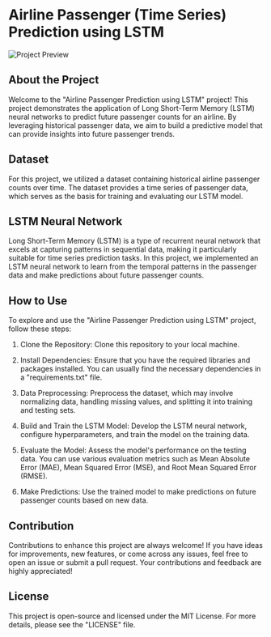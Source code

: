 # Airline Passenger (Time Series) Prediction using LSTM

![Project Preview](https://media.tenor.com/tOp3tvRLZmkAAAAC/plane-take-off.gif)

## About the Project

Welcome to the "Airline Passenger Prediction using LSTM" project! This project demonstrates the application of Long Short-Term Memory (LSTM) neural networks to predict future passenger counts for an airline. By leveraging historical passenger data, we aim to build a predictive model that can provide insights into future passenger trends.

## Dataset

For this project, we utilized a dataset containing historical airline passenger counts over time. The dataset provides a time series of passenger data, which serves as the basis for training and evaluating our LSTM model.

## LSTM Neural Network

Long Short-Term Memory (LSTM) is a type of recurrent neural network that excels at capturing patterns in sequential data, making it particularly suitable for time series prediction tasks. In this project, we implemented an LSTM neural network to learn from the temporal patterns in the passenger data and make predictions about future passenger counts.

## How to Use

To explore and use the "Airline Passenger Prediction using LSTM" project, follow these steps:

1. Clone the Repository: Clone this repository to your local machine.

2. Install Dependencies: Ensure that you have the required libraries and packages installed. You can usually find the necessary dependencies in a "requirements.txt" file.

3. Data Preprocessing: Preprocess the dataset, which may involve normalizing data, handling missing values, and splitting it into training and testing sets.

4. Build and Train the LSTM Model: Develop the LSTM neural network, configure hyperparameters, and train the model on the training data.

5. Evaluate the Model: Assess the model's performance on the testing data. You can use various evaluation metrics such as Mean Absolute Error (MAE), Mean Squared Error (MSE), and Root Mean Squared Error (RMSE).

6. Make Predictions: Use the trained model to make predictions on future passenger counts based on new data.

## Contribution

Contributions to enhance this project are always welcome! If you have ideas for improvements, new features, or come across any issues, feel free to open an issue or submit a pull request. Your contributions and feedback are highly appreciated!

## License

This project is open-source and licensed under the MIT License. For more details, please see the "LICENSE" file.
